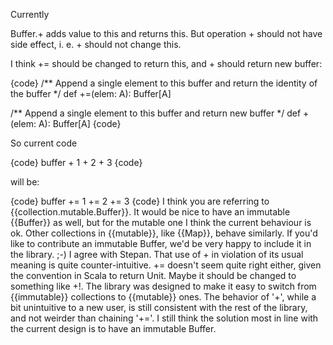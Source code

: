 Currently

Buffer.+ adds value to this and returns this. But operation + should not have side effect, i. e. + should not change this.

I think += should be changed to return this, and + should return new buffer:

{code}
/** Append a single element to this buffer and return the identity of the buffer */
def +=(elem: A): Buffer[A]

/** Append a single element to this buffer and return new buffer */
def +(elem: A): Buffer[A]
{code}

So current code

{code}
buffer + 1 + 2 + 3
{code}

will be:

{code}
buffer += 1 += 2 += 3
{code}
I think you are referring to {{collection.mutable.Buffer}}. It would be nice to have an immutable {{Buffer}} as well, but for the mutable one I think the current behaviour is ok. Other collections in {{mutable}}, like {{Map}}, behave similarly. If you'd like to contribute an immutable Buffer, we'd be very happy to include it in the library. ;-)
I agree with Stepan. That use of + in violation of its usual meaning is quite counter-intuitive. += doesn't seem quite right either, given the convention in Scala to return Unit. Maybe it should be changed to something like +!.
The library was designed to make it easy to switch from {{immutable}} collections to {{mutable}} ones. The behavior of '+', while a bit unintuitive to a new user, is still consistent with the rest of the library, and not weirder than chaining '+='. I still think the solution most in line with the current design is to have an immutable Buffer.
